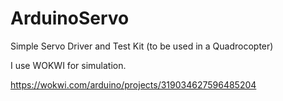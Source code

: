 # ArduinoServo
Simple Servo Driver and Test Kit (to be used in a Quadrocopter) 

I use WOKWI for simulation. 

https://wokwi.com/arduino/projects/319034627596485204
